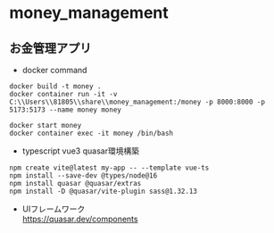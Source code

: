 # money_management


## お金管理アプリ

- docker command
```
docker build -t money .
docker container run -it -v C:\\Users\\81805\\share\\money_management:/money -p 8000:8000 -p 5173:5173 --name money money

docker start money
docker container exec -it money /bin/bash
```

- typescript vue3 quasar環境構築
```
npm create vite@latest my-app -- --template vue-ts
npm install --save-dev @types/node@16
npm install quasar @quasar/extras
npm install -D @quasar/vite-plugin sass@1.32.13

```

- UIフレームワーク<br/>
https://quasar.dev/components
